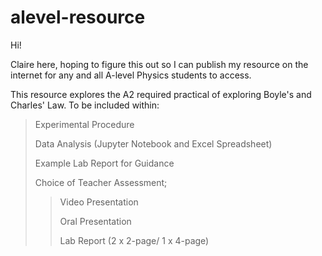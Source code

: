 # alevel-resource

Hi! 

Claire here, hoping to figure this out so I can publish my resource on the internet for any and all A-level Physics students to access. 

This resource explores the A2 required practical of exploring Boyle's and Charles' Law. 
To be included within:
  > Experimental Procedure
  > 
  > Data Analysis (Jupyter Notebook and Excel Spreadsheet)
  > 
  > Example Lab Report for Guidance
  > 
  > Choice of Teacher Assessment;
  > 
  >> Video Presentation
  >> 
  >> Oral Presentation
  >> 
  >> Lab Report (2 x 2-page/ 1 x 4-page)
